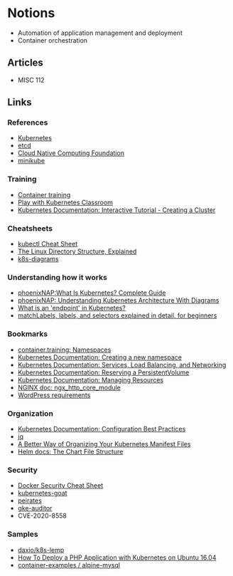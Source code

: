 # Notions

- Automation of application management and deployment
- Container orchestration

## Articles

- MISC 112

## Links

### References

- [Kubernetes](https://kubernetes.io/)
- [etcd](https://etcd.io/)
- [Cloud Native Computing Foundation](https://www.cncf.io/)
- [minikube](https://minikube.sigs.k8s.io/docs/)

### Training

- [Container training](https://container.training/)
- [Play with Kubernetes Classroom](https://training.play-with-kubernetes.com/)
- [Kubernetes Documentation: Interactive Tutorial - Creating a Cluster](https://kubernetes.io/docs/tutorials/kubernetes-basics/create-cluster/cluster-interactive/)

### Cheatsheets

- [kubectl Cheat Sheet](https://phoenixnap.com/kb/kubectl-commands-cheat-sheet)
- [The Linux Directory Structure, Explained](https://www.howtogeek.com/117435/htg-explains-the-linux-directory-structure-explained/)
- [k8s-diagrams](https://github.com/cloudogu/k8s-diagrams)

### Understanding how it works

- [phoenixNAP:What Is Kubernetes? Complete Guide](https://phoenixnap.com/kb/what-is-kubernetes)
- [phoenixNAP: Understanding Kubernetes Architecture With Diagrams](https://phoenixnap.com/kb/understanding-kubernetes-architecture-diagrams)
- [What is an 'endpoint' in Kubernetes?](https://stackoverflow.com/questions/52857825/what-is-an-endpoint-in-kubernetes)
- [matchLabels, labels, and selectors explained in detail, for beginners](https://medium.com/@zwhitchcox/matchlabels-labels-and-selectors-explained-in-detail-for-beginners-d421bdd05362)

### Bookmarks

- [container.training: Namespaces](https://container.training/kube-selfpaced.yml.html#119)
- [Kubernetes Documentation: Creating a new namespace](https://kubernetes.io/docs/tasks/administer-cluster/namespaces/#creating-a-new-namespace)
- [Kubernetes Documentation: Services, Load Balancing, and Networking](https://kubernetes.io/docs/concepts/services-networking/)
- [Kubernetes Documentation: Reserving a PersistentVolume](https://kubernetes.io/docs/concepts/storage/persistent-volumes/#reserving-a-persistentvolume)
- [Kubernetes Documentation: Managing Resources](https://kubernetes.io/docs/concepts/cluster-administration/manage-deployment/)
- [NGINX doc: ngx_http_core_module](https://nginx.org/en/docs/http/ngx_http_core_module.html)
- [WordPress requirements](https://wordpress.org/about/requirements/)

### Organization

- [Kubernetes Documentation: Configuration Best Practices](https://kubernetes.io/docs/concepts/configuration/overview/)
- [jq](https://stedolan.github.io/jq/)
- [A Better Way of Organizing Your Kubernetes Manifest Files](https://boxunix.com/2020/05/15/a-better-way-of-organizing-your-kubernetes-manifest-files/)
- [Helm docs: The Chart File Structure](https://helm.sh/docs/topics/charts/)

### Security

- [Docker Security Cheat Sheet](https://cheatsheetseries.owasp.org/cheatsheets/Docker_Security_Cheat_Sheet.html)
- [kubernetes-goat](https://github.com/madhuakula/kubernetes-goat)
- [peirates](https://github.com/inguardians/peirates)
- [gke-auditor](https://github.com/google/gke-auditor)
- CVE-2020-8558

### Samples

- [daxio/k8s-lemp](https://github.com/daxio/k8s-lemp)
- [How To Deploy a PHP Application with Kubernetes on Ubuntu 16.04](https://www.digitalocean.com/community/tutorials/how-to-deploy-a-php-application-with-kubernetes-on-ubuntu-16-04)
- [ container-examples / alpine-mysql](https://github.com/container-examples/alpine-mysql/)
